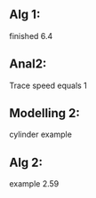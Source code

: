 ## Alg 1:
finished 6.4
## Anal2:
Trace speed equals 1

## Modelling 2:
cylinder example

## Alg 2:
example 2.59

